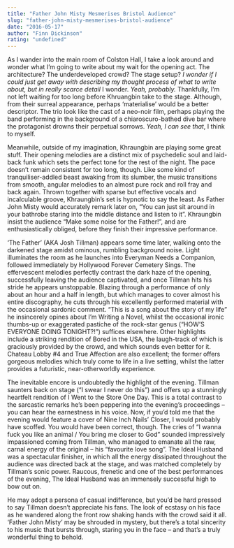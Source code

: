 ```yaml
---
title: "Father John Misty Mesmerises Bristol Audience"
slug: "father-john-misty-mesmerises-bristol-audience"
date: "2016-05-17"
author: "Finn Dickinson"
rating: "undefined"
---
```


As I wander into the main room of Colston Hall, I take a look around and wonder what I’m going to write about my wait for the opening act. The architecture? The underdeveloped crowd? The stage setup? _I wonder if I could just get away with describing my thought process of what to write about, but in really scarce detail_ I wonder. _Yeah, probably._ Thankfully, I’m not left waiting for too long before Khruangbin take to the stage. Although, from their surreal appearance, perhaps ‘materialise’ would be a better descriptor. The trio look like the cast of a neo-noir film, perhaps playing the band performing in the background of a chiaroscuro-bathed dive bar where the protagonist drowns their perpetual sorrows. _Yeah, I can see that_, I think to myself.

Meanwhile, outside of my imagination, Khraungbin are playing some great stuff. Their opening melodies are a distinct mix of psychedelic soul and laid-back funk which sets the perfect tone for the rest of the night. The pace doesn’t remain consistent for too long, though. Like some kind of tranquiliser-addled beast awaking from its slumber, the music transitions from smooth, angular melodies to an almost pure rock and roll fray and back again. Thrown together with sparse but effective vocals and incalculable groove, Khraungbin’s set is hypnotic to say the least. As Father John Misty would accurately remark later on, “You can just sit around in your bathrobe staring into the middle distance and listen to it”. Khraungbin insist the audience “Make some noise for the Father!”, and are enthusiastically obliged, before they finish their impressive performance.

‘The Father’ (AKA Josh Tillman) appears some time later, walking onto the darkened stage amidst ominous, rumbling background noise. Light illuminates the room as he launches into Everyman Needs a Companion, followed immediately by Hollywood Forever Cemetery Sings. The effervescent melodies perfectly contrast the dark haze of the opening, successfully leaving the audience captivated, and once Tillman hits his stride he appears unstoppable. Blazing through a performance of only about an hour and a half in length, but which manages to cover almost his entire discography, he cuts through his excellently performed material with the occasional sardonic comment. “This is a song about the story of my life” he insincerely opines about I’m Writing a Novel, whilst the occasional ironic thumbs-up or exaggerated pastiche of the rock-star genus (“HOW’S EVERYONE DOING TONIGHT?!”) suffices elsewhere. Other highlights include a striking rendition of Bored in the USA, the laugh-track of which is graciously provided by the crowd, and which sounds even better for it. Chateau Lobby #4 and True Affection are also excellent; the former offers gorgeous melodies which truly come to life in a live setting, whilst the latter provides a futuristic, near-otherworldly experience.

The inevitable encore is undoubtedly the highlight of the evening. Tillman saunters back on stage (“I swear I never do this”) and offers up a stunningly heartfelt rendition of I Went to the Store One Day. This is a total contrast to the sarcastic remarks he’s been peppering into the evening’s proceedings – you can hear the earnestness in his voice. Now, if you’d told me that the evening would feature a cover of Nine Inch Nails’ Closer, I would probably have scoffed. You would have been correct, though. The cries of “I wanna fuck you like an animal / You bring me closer to God” sounded impressively impassioned coming from Tillman, who managed to emanate all the raw, carnal energy of the original – his “favourite love song”. The Ideal Husband was a spectacular finisher, in which all the energy dissipated throughout the audience was directed back at the stage, and was matched completely by Tillman’s sonic power. Raucous, frenetic and one of the best performances of the evening, The Ideal Husband was an immensely successful high to bow out on.

He may adopt a persona of casual indifference, but you’d be hard pressed to say Tillman doesn’t appreciate his fans. The look of ecstasy on his face as he wandered along the front row shaking hands with the crowd said it all. ‘Father John Misty’ may be shrouded in mystery, but there’s a total sincerity to his music that bursts through, staring you in the face – and that’s a truly wonderful thing to behold.
